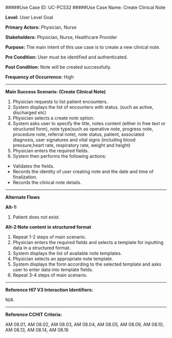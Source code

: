 #####Use Case ID: UC-PCS32
#####Use Case Name: Create Clinical Note

**Level:**                     User Level Goal

**Primary Actors:**            Physician, Nurse

**Stakeholders:**              Physician, Nurse, Healthcare Provider

**Purpose:**                   The main intent of this use case is to create a new clinical note.

**Pre Condition:**             User must be identified and authenticated.

**Post Condition:**            Note will be created successfully.

**Frequency of Occurrence:**   High
__________________________________________________________
**Main Success Scenario: (Create Clinical Note)**

1. Physician requests to list patient encounters.
2. System displays the list of encounters with status. (such as active, discharged etc)
3. Physician selects a create note option.
4. System asks user to specify the title, notes content (either in free text or structured form),
note type(such as operative note, progress note, procedure note, referral note), note status,
patient, associated diagnosis, user signatures and vital signs (including blood pressure,heart rate, respiratory rate, weight and height)
5. Physician enters the required fields.
6. System then performs the following actions:
  * Validates the fields.
  * Records the identity of user creating note and the date and time of finalization.
  * Records the clinical note details.

_______________________________________________________________________________
**Alternate Flows** 

**Alt-1:**

1. Patient does not exist.

**Alt-2:Note content in structured format**

1. Repeat 1-2 steps of main scenario.
2. Physician enters the required fields and selects a template for inputting data in a structured format.
3. System displays the list of available note templates.
4. Physician selects an appropriate note template.
5. System displays the form according to the selected template and asks user to enter data into template fields.
6. Repeat 3-4 steps of main scenario.

________________________________________________________________________
**Reference Hl7 V3 Interaction Identifiers:**

N/A
_______________________________________________________________
**Reference CCHIT Criteria:**

AM 08.01, AM 08.02, AM 08.03, AM 08.04, AM 08.05, AM 08.09, AM 08.10, AM 08.13, AM 08.14, AM 08.16

